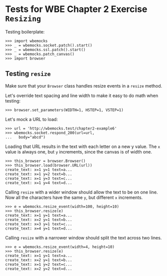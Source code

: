 Tests for WBE Chapter 2 Exercise `Resizing`
==============================================

Testing boilerplate:

    >>> import wbemocks
    >>> _ = wbemocks.socket.patch().start()
    >>> _ = wbemocks.ssl.patch().start()
    >>> _ = wbemocks.patch_canvas()
    >>> import browser

Testing `resize`
------------------

Make sure that your `Browser` class handles resize events in a `resize` method.

Let's override text spacing and line width to make it easy to do math
when testing:

	>>> browser.set_parameters(WIDTH=1, HSTEP=1, VSTEP=1)

Let's mock a URL to load:

    >>> url = 'http://wbemocks.test/chapter2-example6'
    >>> wbemocks.socket.respond_200(url=url,
    ...   body="abcd")

Loading that URL results in the text with each letter on a new y value.
The `x` value is always one, but `y` increments, since the canvas is of width
 one.

    >>> this_browser = browser.Browser()
    >>> this_browser.load(browser.URL(url))
    create_text: x=1 y=1 text=a...
    create_text: x=1 y=2 text=b...
    create_text: x=1 y=3 text=c...
    create_text: x=1 y=4 text=d...

Calling `resize` with a wider window should allow the text to be on one line.
Now all the characters have the same `y`, but different `x` increments.

    >>> e = wbemocks.resize_event(width=100, height=10)
    >>> this_browser.resize(e)
    create_text: x=1 y=1 text=a...
    create_text: x=2 y=1 text=b...
    create_text: x=3 y=1 text=c...
    create_text: x=4 y=1 text=d...

Calling `resize` with a narrower window should split the text across two lines.

    >>> e = wbemocks.resize_event(width=4, height=10)
    >>> this_browser.resize(e)
    create_text: x=1 y=1 text=a...
    create_text: x=2 y=1 text=b...
    create_text: x=1 y=2 text=c...
    create_text: x=2 y=2 text=d...

